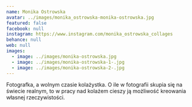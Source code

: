 ```yaml
---
name: Monika Ostrowska
avatar: ../images/monika_ostrowska-monika-ostrowska.jpg
featured: false
facebook: null
instagram: https://www.instagram.com/monika_ostrowska_collages
behance: null
web: null
images:
  - image: ../images/monika-ostrowska.jpg
  - image: ../images/monika-ostrowska-1-.jpg
  - image: ../images/monika-ostrowska-2-.jpg
---
```

Fotografka, a wolnym czasie kolażystka. O ile w fotografii skupia się na świecie realnym, to w pracy nad kolażem cieszy ją możliwość kreowania własnej rzeczywistości. 
